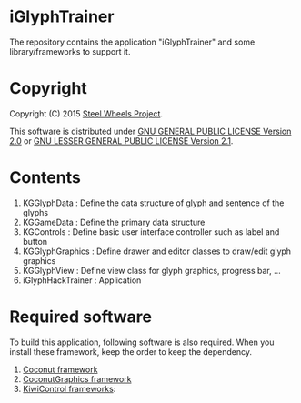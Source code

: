 # iGlyphTrainer
The repository contains the application "iGlyphTrainer"
and some library/frameworks to support it.

# Copyright
Copyright (C) 2015 [Steel Wheels Project](https://sites.google.com/site/steelwheelsproject/).

This software is distributed under
[GNU GENERAL PUBLIC LICENSE Version 2.0](https://www.gnu.org/licenses/old-licenses/gpl-2.0.html)
or [GNU LESSER GENERAL PUBLIC LICENSE Version 2.1](https://www.gnu.org/licenses/lgpl-2.1-standalone.html).

# Contents
1. KGGlyphData       : Define the data structure of glyph and sentence of the glyphs
2. KGGameData        : Define the primary data structure
3. KGControls        : Define basic user interface controller such as label and button
4. KGGlyphGraphics   : Define drawer and editor classes to draw/edit glyph graphics
5. KGGlyphView       : Define view class for glyph graphics, progress bar, ...
6. iGlyphHackTrainer : Application

# Required software
To build this application, following software is also required.
When you install these framework, keep the order to keep the dependency.
1. [Coconut framework](https://github.com/steelwheels/Coconut)
2. [CoconutGraphics framework](https://github.com/steelwheels/CoconutGraphics)
3. [KiwiControl frameworks](https://github.com/steelwheels/KiwiControls):
